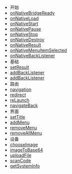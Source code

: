 * 开始
 * [onNativeBridgeReady](begin/ready)
 * [onNativeLoad](begin/load)
 * [onNativeStart](begin/start)
 * [onNativePause](begin/pause)
 * [onNativeStop](begin/stop)
 * [onNativeDestroy](begin/destroy)
 * [onNativeResult](begin/result)
 * [onNativeMenuItemSelected](begin/menu)
 * [onNativeBackListener](begin/back)
* 基础
 * [setResult](routes/navigation)
 * [addBackListener](routes/navigation)
 * [addBackListener](routes/navigation)
* 路由
 * [navigation](routes/navigation)
 * [redirect](routes/redirect)
 * [reLaunch](routes/reLaunch)
 * [navigateBack](routes/navigateBack)
* 界面
 * [setTitle](routes/navigation)
 * [addMenu](routes/redirect)
 * [removeMenu](routes/reLaunch)
 * [removeAllMenu](routes/navigateBack)
* 设备
 * [chooseImage](routes/navigation)
 * [imageToBase64](routes/redirect)
 * [uploadFile](routes/reLaunch)
 * [scanCode](routes/navigateBack)
 * [getSystemInfo](routes/navigateBack)


